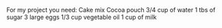For my project you need:
Cake mix
Cocoa pouch
3/4 cup of water
1 tbs of sugar
3 large eggs
1/3 cup vegetable oil
1 cup of milk